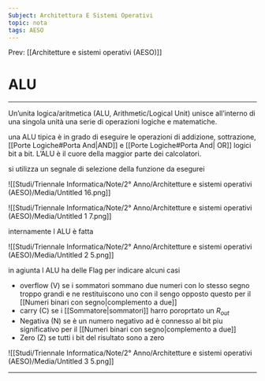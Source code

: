 ```yaml
---
Subject: Architettura E Sistemi Operativi
topic: nota
tags: AESO
---
```


Prev: [[Architetture e sistemi operativi (AESO)]]

# ALU
---

Un’unita logica/aritmetica (ALU, Arithmetic/Logical Unit) unisce all’interno di una singola unità una serie di operazioni logiche e matematiche.

 una ALU tipica è in grado di eseguire le operazioni di addizione,
sottrazione, [[Porte Logiche#Porta And|AND]] e [[Porte Logiche#Porta And| OR]] logici bit a bit. L’ALU è il cuore della maggior parte dei calcolatori.

si utilizza un segnale di selezione della funzione da esegurei

![[Studi/Triennale Informatica/Note/2° Anno/Architetture e sistemi operativi (AESO)/Media/Untitled 16.png]]

![[Studi/Triennale Informatica/Note/2° Anno/Architetture e sistemi operativi (AESO)/Media/Untitled 1 7.png]]

internamente l ALU è fatta

![[Studi/Triennale Informatica/Note/2° Anno/Architetture e sistemi operativi (AESO)/Media/Untitled 2 5.png]]

in agiunta l ALU ha delle Flag per indicare alcuni casi

- overflow (V) se i sommatori sommano due numeri con lo stesso segno troppo grandi e ne restituiscono uno con il sengo opposto questo  per il [[Numeri binari con segno|complemento a due]]
- carry (C) se i [[Sommatore|sommatori]] harro poroprtato un $R_{out}$
- Negativa (N) se è un numero negativo  ad è connesso al bit piu significativo per il [[Numeri binari con segno|complemento a due]]
- Zero (Z) se tutti i bit del risultato sono a zero

![[Studi/Triennale Informatica/Note/2° Anno/Architetture e sistemi operativi (AESO)/Media/Untitled 3 5.png]]

---
